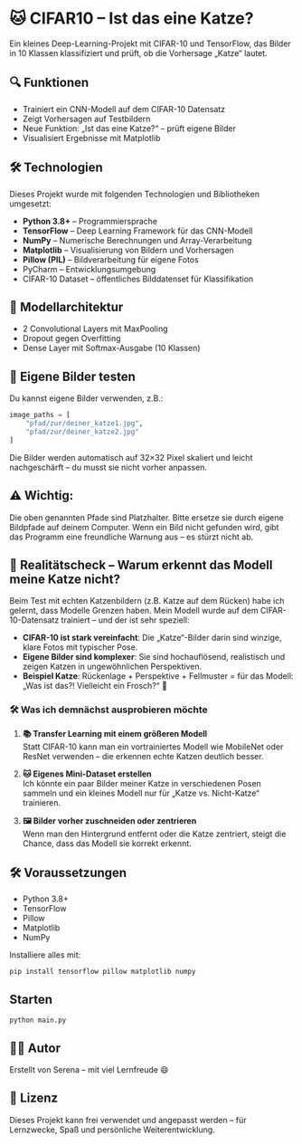 # 🐱 CIFAR10 – Ist das eine Katze?

Ein kleines Deep-Learning-Projekt mit CIFAR-10 und TensorFlow, das Bilder in 10 Klassen klassifiziert und prüft, ob die Vorhersage „Katze“ lautet. 

## 🔍 Funktionen

- Trainiert ein CNN-Modell auf dem CIFAR-10 Datensatz
- Zeigt Vorhersagen auf Testbildern
- Neue Funktion: „Ist das eine Katze?“ – prüft eigene Bilder
- Visualisiert Ergebnisse mit Matplotlib

## 🛠️ Technologien

Dieses Projekt wurde mit folgenden Technologien und Bibliotheken umgesetzt:

- **Python 3.8+** – Programmiersprache
- **TensorFlow** – Deep Learning Framework für das CNN-Modell
- **NumPy** – Numerische Berechnungen und Array-Verarbeitung
- **Matplotlib** – Visualisierung von Bildern und Vorhersagen
- **Pillow (PIL)** – Bildverarbeitung für eigene Fotos
- PyCharm – Entwicklungsumgebung 
- CIFAR-10 Dataset – öffentliches Bilddatenset für Klassifikation

## 🧠 Modellarchitektur

- 2 Convolutional Layers mit MaxPooling
- Dropout gegen Overfitting
- Dense Layer mit Softmax-Ausgabe (10 Klassen)

## 🐾 Eigene Bilder testen

Du kannst eigene Bilder verwenden, z.B.:

```python
image_paths = [
    "pfad/zur/deiner_katze1.jpg",
    "pfad/zur/deiner_katze2.jpg"
]
```
Die Bilder werden automatisch auf 32×32 Pixel skaliert und leicht nachgeschärft – du musst sie nicht vorher anpassen.

## ⚠️ Wichtig: 
Die oben genannten Pfade sind Platzhalter. Bitte ersetze sie durch eigene Bildpfade auf deinem Computer. 
Wenn ein Bild nicht gefunden wird, gibt das Programm eine freundliche Warnung aus – es stürzt nicht ab.

## 🐾 Realitätscheck – Warum erkennt das Modell meine Katze nicht?

Beim Test mit echten Katzenbildern (z.B. Katze auf dem Rücken) habe ich gelernt, dass Modelle Grenzen haben. 
Mein Modell wurde auf dem CIFAR-10-Datensatz trainiert – und der ist sehr speziell:

- **CIFAR-10 ist stark vereinfacht**: Die „Katze“-Bilder darin sind winzige, klare Fotos mit typischer Pose.
- **Eigene Bilder sind komplexer**: Sie sind hochauflösend, realistisch und zeigen Katzen in ungewöhnlichen Perspektiven.
- **Beispiel Katze**: Rückenlage + Perspektive + Fellmuster = für das Modell: „Was ist das?! Vielleicht ein Frosch?“ 🐸

### 🛠️ Was ich demnächst ausprobieren möchte

1. **📚 Transfer Learning mit einem größeren Modell**  
   Statt CIFAR-10 kann man ein vortrainiertes Modell wie MobileNet oder ResNet verwenden – die erkennen echte Katzen deutlich besser.

2. **🐱 Eigenes Mini-Dataset erstellen**  
   Ich könnte ein paar Bilder meiner Katze in verschiedenen Posen sammeln und ein kleines Modell nur für „Katze vs. Nicht-Katze“ trainieren.

3. **🖼️ Bilder vorher zuschneiden oder zentrieren**  
   Wenn man den Hintergrund entfernt oder die Katze zentriert, steigt die Chance, dass das Modell sie korrekt erkennt.

## 🛠️ Voraussetzungen

- Python 3.8+
- TensorFlow
- Pillow
- Matplotlib
- NumPy

Installiere alles mit:

```
pip install tensorflow pillow matplotlib numpy
```
## Starten
```
python main.py
```

## 👩‍💻 Autor

Erstellt von Serena – mit viel Lernfreude 😄

## 📄 Lizenz

Dieses Projekt kann frei verwendet und angepasst werden – für Lernzwecke, Spaß und persönliche Weiterentwicklung.

